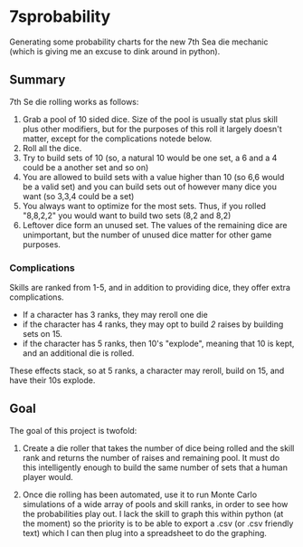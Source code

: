 # 7sprobability
Generating some probability charts for the new 7th Sea die mechanic (which is giving me an excuse to dink around in python).

## Summary
7th Se die rolling works as follows:
1. Grab a pool of 10 sided dice. Size of the pool is usually stat plus skill plus other modifiers, but for the purposes of this roll it largely doesn't matter, except for the complications notede below.
2. Roll all the dice.
3. Try to build sets of 10 (so, a natural 10 would be one set, a 6 and a 4 could be a another set and so on)
4. You are allowed to build sets with a value higher than 10 (so 6,6 would be a valid set) and you can build sets out of however many dice you want (so 3,3,4 could be a set)
5. You always want to optimize for the most sets.  Thus, if you rolled "8,8,2,2" you would want to build two sets (8,2 and 8,2)
6. Leftover dice form an unused set. The values of the remaining dice are unimportant, but the number of unused dice matter for other game purposes.

### Complications
Skills are ranked from 1-5, and in addition to providing dice, they offer extra complications.
* If a character has 3 ranks, they may reroll one die
* if the character has 4 ranks, they may opt to build *2* raises by building sets on 15.
* if the character has 5 ranks, then 10's "explode", meaning that 10 is kept, and an additional die is rolled.

These effects stack, so at 5 ranks, a character may reroll, build on 15, and have their 10s explode.

## Goal
The goal of this project is twofold:
1. Create a die roller that takes the number of dice being rolled and the skill rank and returns the number of raises and remaining pool. It must do this intelligently enough to build the same number of sets that a human player would.

2. Once die rolling has been automated, use it to run Monte Carlo simulations of a wide array of pools and skill ranks, in order to see how the probabilities play out.  I lack the skill to graph this within python (at the moment) so the priority is to be able to export a .csv (or .csv friendly text) which I can then plug into a spreadsheet to do the graphing.

